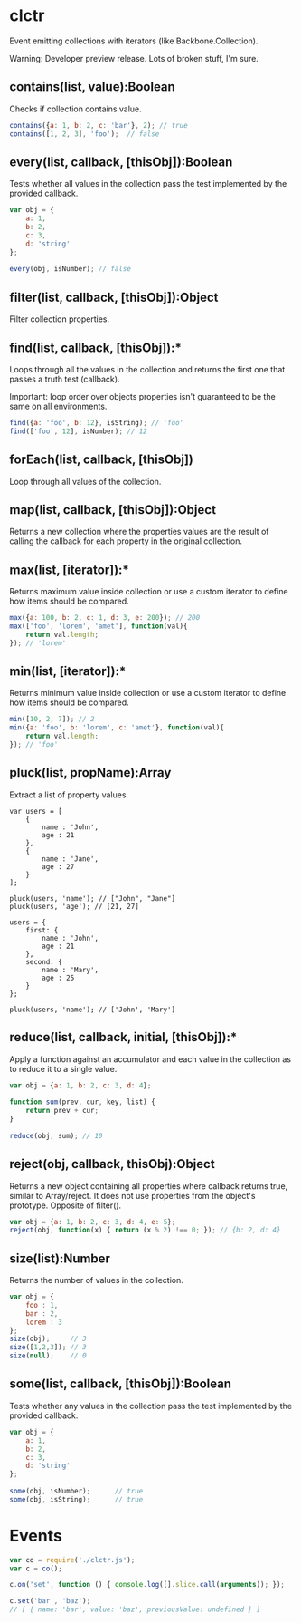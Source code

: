 clctr
=====

Event emitting collections with iterators (like Backbone.Collection).

Warning: Developer preview release. Lots of broken stuff, I'm sure.


## contains(list, value):Boolean

Checks if collection contains value.

```js
contains({a: 1, b: 2, c: 'bar'}, 2); // true
contains([1, 2, 3], 'foo');  // false
```

## every(list, callback, [thisObj]):Boolean

Tests whether all values in the collection pass the test implemented by the provided callback.

```js
var obj = {
    a: 1,
    b: 2,
    c: 3,
    d: 'string'
};
 
every(obj, isNumber); // false
```


## filter(list, callback, [thisObj]):Object

Filter collection properties.


## find(list, callback, [thisObj]):*

Loops through all the values in the collection and returns the first one that passes a truth test (callback).

Important: loop order over objects properties isn't guaranteed to be the same on all environments.

```js
find({a: 'foo', b: 12}, isString); // 'foo'
find(['foo', 12], isNumber); // 12
```

## forEach(list, callback, [thisObj])

Loop through all values of the collection.

## map(list, callback, [thisObj]):Object

Returns a new collection where the properties values are the result of calling the callback for each property in the original collection.

## max(list, [iterator]):*

Returns maximum value inside collection or use a custom iterator to define how items should be compared.


```js
max({a: 100, b: 2, c: 1, d: 3, e: 200}); // 200
max(['foo', 'lorem', 'amet'], function(val){
    return val.length;
}); // 'lorem'
```

## min(list, [iterator]):* 

Returns minimum value inside collection or use a custom iterator to define how items should be compared.

```js
min([10, 2, 7]); // 2
min({a: 'foo', b: 'lorem', c: 'amet'}, function(val){
    return val.length;
}); // 'foo'
```

## pluck(list, propName):Array

Extract a list of property values.

```
var users = [
    {
        name : 'John',
        age : 21
    },
    {
        name : 'Jane',
        age : 27
    }
];
 
pluck(users, 'name'); // ["John", "Jane"]
pluck(users, 'age'); // [21, 27]
 
users = {
    first: {
        name : 'John',
        age : 21
    },
    second: {
        name : 'Mary',
        age : 25
    }
};
 
pluck(users, 'name'); // ['John', 'Mary']
```

## reduce(list, callback, initial, [thisObj]):* 

Apply a function against an accumulator and each value in the collection as to reduce it to a single value.

```js
var obj = {a: 1, b: 2, c: 3, d: 4};
 
function sum(prev, cur, key, list) {
    return prev + cur;
}
 
reduce(obj, sum); // 10
```

## reject(obj, callback, thisObj):Object

Returns a new object containing all properties where callback returns true, similar to Array/reject. It does not use properties from the object's prototype. Opposite of filter().


```js
var obj = {a: 1, b: 2, c: 3, d: 4, e: 5};
reject(obj, function(x) { return (x % 2) !== 0; }); // {b: 2, d: 4}
```

## size(list):Number

Returns the number of values in the collection.

```js
var obj = {
    foo : 1,
    bar : 2,
    lorem : 3
};
size(obj);     // 3
size([1,2,3]); // 3
size(null);    // 0
```

## some(list, callback, [thisObj]):Boolean

Tests whether any values in the collection pass the test implemented by the provided callback.

```js
var obj = {
    a: 1,
    b: 2,
    c: 3,
    d: 'string'
};
 
some(obj, isNumber);      // true
some(obj, isString);      // true
```

# Events

```js
var co = require('./clctr.js');
var c = co();

c.on('set', function () { console.log([].slice.call(arguments)); });

c.set('bar', 'baz');
// [ { name: 'bar', value: 'baz', previousValue: undefined } ]
```